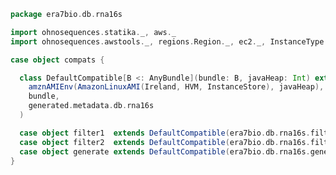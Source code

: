 
```scala
package era7bio.db.rna16s

import ohnosequences.statika._, aws._
import ohnosequences.awstools._, regions.Region._, ec2._, InstanceType._, autoscaling._, s3._

case object compats {

  class DefaultCompatible[B <: AnyBundle](bundle: B, javaHeap: Int) extends Compatible(
    amznAMIEnv(AmazonLinuxAMI(Ireland, HVM, InstanceStore), javaHeap),
    bundle,
    generated.metadata.db.rna16s
  )

  case object filter1  extends DefaultCompatible(era7bio.db.rna16s.filter1,  javaHeap = 40)
  case object filter2  extends DefaultCompatible(era7bio.db.rna16s.filter2,  javaHeap = 40)
  case object generate extends DefaultCompatible(era7bio.db.rna16s.generate, javaHeap = 10)
}

```




[main/scala/bio4jTaxonomy.scala]: bio4jTaxonomy.scala.md
[main/scala/compats.scala]: compats.scala.md
[main/scala/filter1.scala]: filter1.scala.md
[main/scala/filter2.scala]: filter2.scala.md
[main/scala/generateBlastDB.scala]: generateBlastDB.scala.md
[main/scala/package.scala]: package.scala.md
[main/scala/release.scala]: release.scala.md
[test/scala/runBundles.scala]: ../../test/scala/runBundles.scala.md